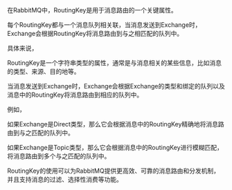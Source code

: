 在RabbitMQ中，RoutingKey是用于消息路由的一个关键属性。

每个RoutingKey都与一个消息队列相关联，当消息发送到Exchange时，Exchange会根据RoutingKey将消息路由到与之相匹配的队列中。

具体来说，

RoutingKey是一个字符串类型的属性，通常是与消息相关的某些信息，比如消息的类型、来源、目的地等。

当消息发送到Exchange时，Exchange会根据Exchange的类型和绑定的队列以及消息中的RoutingKey将消息路由到相应的队列中。

例如，

如果Exchange是Direct类型，那么它会根据消息中的RoutingKey精确地将消息路由到与之匹配的队列中。

如果Exchange是Topic类型，那么它会根据消息中的RoutingKey进行模糊匹配，将消息路由到多个与之匹配的队列中。

RoutingKey的使用可以为RabbitMQ提供更高效、可靠的消息路由和分发机制，并且支持消息的过滤、选择性消费等功能。